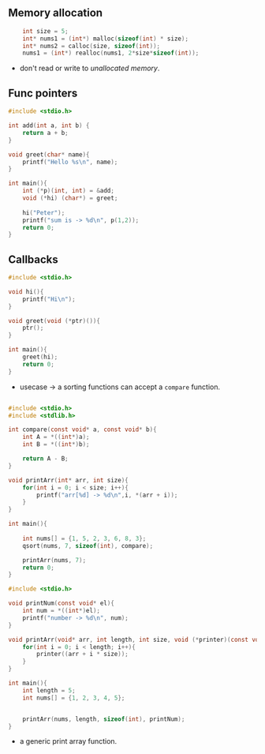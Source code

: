 
## Memory allocation

```c
	int size = 5;
	int* nums1 = (int*) malloc(sizeof(int) * size);
	int* nums2 = calloc(size, sizeof(int));
	nums1 = (int*) realloc(nums1, 2*size*sizeof(int));
```
- don't read or write to *unallocated memory*.


## Func pointers

```c
#include <stdio.h>

int add(int a, int b) {
	return a + b;
}

void greet(char* name){
	printf("Hello %s\n", name);
}

int main(){
	int (*p)(int, int) = &add;
	void (*hi) (char*) = greet;	
	
	hi("Peter");
	printf("sum is -> %d\n", p(1,2));
	return 0;
}
```

## Callbacks
```c
#include <stdio.h>

void hi(){
	printf("Hi\n");
}

void greet(void (*ptr)()){
	ptr();
}

int main(){
	greet(hi);
	return 0;
}
```
- usecase -> a sorting functions can accept a `compare` function.

```c

#include <stdio.h>
#include <stdlib.h>

int compare(const void* a, const void* b){
    int A = *((int*)a);
    int B = *((int*)b);

    return A - B;
}

void printArr(int* arr, int size){
    for(int i = 0; i < size; i++){
        printf("arr[%d] -> %d\n",i, *(arr + i));
    }
}

int main(){
   
    int nums[] = {1, 5, 2, 3, 6, 8, 3};
    qsort(nums, 7, sizeof(int), compare);

    printArr(nums, 7);
	return 0;
}
```


```c
#include <stdio.h>

void printNum(const void* el){
    int num = *((int*)el);
    printf("number -> %d\n", num);
}

void printArr(void* arr, int length, int size, void (*printer)(const void*)){
    for(int i = 0; i < length; i++){
        printer((arr + i * size));
    }
}

int main(){
    int length = 5;
    int nums[] = {1, 2, 3, 4, 5};


    printArr(nums, length, sizeof(int), printNum);
}
```
- a generic print array function.
